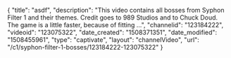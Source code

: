 {
    "title": "asdf",
    "description": "This video contains all bosses from Syphon Filter 1 and their themes. Credit goes to 989 Studios and to Chuck Doud. The game is a little faster, because of fitting ...",
    "channelid": "123184222",
    "videoid": "123075322",
    "date_created": "1508371351",
    "date_modified": "1508455961",
    "type": "captivate",
    "layout": "channelVideo",
    "url": "\/c1\/syphon-filter-1-bosses\/123184222-123075322"
}